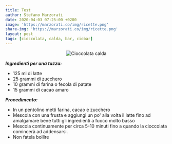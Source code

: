 ```yaml
---
title: Test
author: Stefano Marzorati
date: 2020-04-03 07:25:00 +0200
image: 'https://marzorati.co/img/ricette.png'
share-img: 'https://marzorati.co/img/ricette.png'
layout: post
tags: [cioccolata, calda, bar, ciobar]
---
```

<center><img src="https://marzorati.co/img/post/cioccolata-calda.jpg" alt="Cioccolata calda"></center>   

***Ingredienti per una tazza:*** 

* 125 ml di latte
* 25 grammi di zucchero
* 10 grammi di farina o fecola di patate
* 15 grammi di cacao amaro

***Procedimento:***  

* In un pentolino metti farina, cacao e zucchero
* Mescola con una frusta e aggiungi un po' alla volta il latte fino ad amalgamare bene tutti gli ingredienti a fuoco molto basso
* Mescola continuamente per circa 5-10 minuti fino a quando la cioccolata comincerà ad addensarsi.
* Non fatela bollire